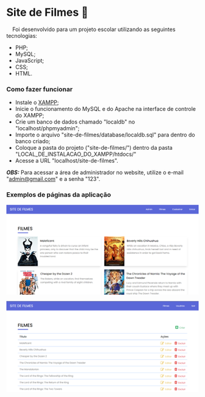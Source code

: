 # Site de Filmes 🎥

&nbsp;&nbsp;&nbsp;&nbsp;Foi desenvolvido para um projeto escolar utilizando as seguintes tecnologias:
- PHP; 
- MySQL; 
- JavaScript;
- CSS;
- HTML.

### Como fazer funcionar
- Instale o [XAMPP](https://www.apachefriends.org/pt_br/index.html);
- Inicie o funcionamento do MySQL e do Apache na interface de controle do XAMPP;
- Crie um banco de dados chamado "localdb" no "localhost/phpmyadmin";
- Importe o arquivo "site-de-filmes/database/localdb.sql" para dentro do banco criado;
- Coloque a pasta do projeto ("site-de-filmes/") dentro da pasta "LOCAL_DE_INSTALACAO_DO_XAMPP/htdocs/"
- Acesse a URL "localhost/site-de-filmes".

***OBS:*** Para acessar a área de administrador no website, utilize o e-mail "admin@gmail.com" e a senha "123".

### Exemplos de páginas da aplicação

![home](./imgs/home.PNG)

![admin_page](./imgs/admin_page.PNG)
